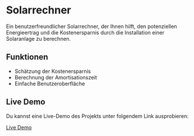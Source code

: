 # Solarrechner

Ein benutzerfreundlicher Solarrechner, der Ihnen hilft, den potenziellen Energieertrag und die Kostenersparnis durch die Installation einer Solaranlage zu berechnen.

## Funktionen

- Schätzung der Kostenersparnis
- Berechnung der Amortisationszeit
- Einfache Benutzeroberfläche

## Live Demo

Du kannst eine Live-Demo des Projekts unter folgendem Link ausprobieren:

[Live Demo](https://DEIN_GITHUB_NUTZERNAME.github.io/meine-website)

